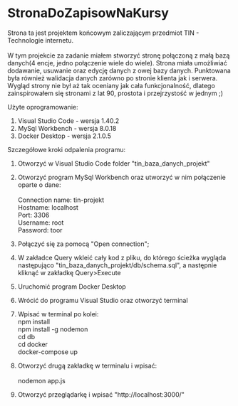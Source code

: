 # StronaDoZapisowNaKursy 

Strona ta jest projektem końcowym zaliczającym przedmiot TIN - Technologie internetu.\
\
W tym projekcie za zadanie miałem stworzyć stronę połączoną z małą bazą danych(4 encje, jedno połączenie wiele do wiele). Strona miała umożliwiać dodawanie, usuwanie oraz edycję danych z owej bazy danych. Punktowana była również walidacja danych zarówno po stronie klienta jak i serwera. Wygląd strony nie był aż tak oceniany jak cała funkcjonalność, dlatego zainspirowałem się stronami z lat 90, prostota i przejrzystość w jednym ;)


Użyte oprogramowanie:
1. Visual Studio Code - wersja 1.40.2
2. MySql Workbench - wersja 8.0.18
3. Docker Desktop - wersja 2.1.0.5

Szczegółowe kroki odpalenia programu:
1. Otworzyć w Visual Studio Code folder "tin_baza_danych_projekt"
2. Otworzyć program MySql Workbench oraz utworzyć w nim połączenie oparte o dane:\
\
Connection name: tin-projekt\
Hostname: localhost\
Port: 3306\
Username: root\
Password: toor

3. Połączyć się za pomocą "Open connection";
4. W zakładce Query wkleić cały kod z pliku, do którego ścieżka wygląda następująco "tin_baza_danych_projekt/db/schema.sql", a następnie kliknąć w zakładkę Query>Execute
5. Uruchomić program Docker Desktop
6. Wrócić do programu Visual Studio oraz otworzyć terminal
7. Wpisać w terminal po kolei:\
npm install\
npm install -g nodemon\
cd db\
cd docker\
docker-compose up
8. Otworzyć drugą zakładkę w terminalu i wpisać:\
\
nodemon app.js
9. Otworzyć przeglądarkę i wpisać "http://localhost:3000/"
